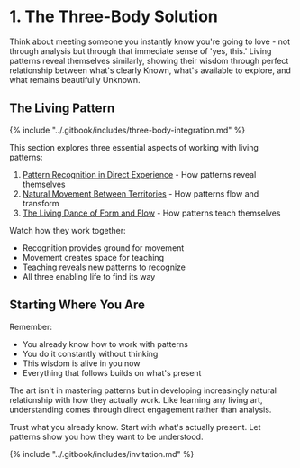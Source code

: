 # 1. The Three-Body Solution

Think about meeting someone you instantly know you're going to love - not through analysis but through that immediate sense of 'yes, this.' Living patterns reveal themselves similarly, showing their wisdom through perfect relationship between what's clearly Known, what's available to explore, and what remains beautifully Unknown.

## The Living Pattern

{% include "../.gitbook/includes/three-body-integration.md" %}

This section explores three essential aspects of working with living patterns:

1. [Pattern Recognition in Direct Experience](1/) - How patterns reveal themselves
2. [Natural Movement Between Territories](2/) - How patterns flow and transform
3. [The Living Dance of Form and Flow](3/) - How patterns teach themselves

Watch how they work together:

* Recognition provides ground for movement
* Movement creates space for teaching
* Teaching reveals new patterns to recognize
* All three enabling life to find its way

## Starting Where You Are

Remember:

* You already know how to work with patterns
* You do it constantly without thinking
* This wisdom is alive in you now
* Everything that follows builds on what's present

The art isn't in mastering patterns but in developing increasingly natural relationship with how they actually work. Like learning any living art, understanding comes through direct engagement rather than analysis.

Trust what you already know. Start with what's actually present. Let patterns show you how they want to be understood.

{% include "../.gitbook/includes/invitation.md" %}


